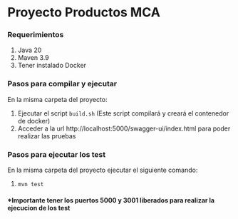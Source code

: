 # Proyecto Productos MCA

### Requerimientos

1. Java 20
2. Maven 3.9
3. Tener instalado Docker

### Pasos para compilar y ejecutar

En la misma carpeta del proyecto:

1. Ejecutar el script ```build.sh``` (Este script compilará y creará el contenedor de docker)
2. Acceder a la url http://localhost:5000/swagger-ui/index.html para poder realizar las pruebas

### Pasos para ejecutar los test

En la misma carpeta del proyecto ejecutar el siguiente comando:

1. ```mvn test```

#### *Importante tener los puertos 5000 y 3001 liberados para realizar la ejecucion de los test
